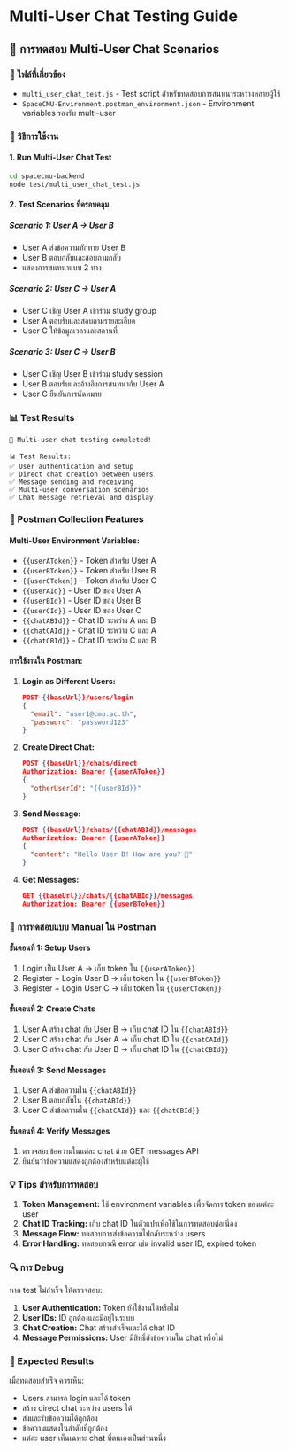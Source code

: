 # Multi-User Chat Testing Guide

## 🧪 การทดสอบ Multi-User Chat Scenarios

### 📁 ไฟล์ที่เกี่ยวข้อง

- `multi_user_chat_test.js` - Test script สำหรับทดสอบการสนทนาระหว่างหลายผู้ใช้
- `SpaceCMU-Environment.postman_environment.json` - Environment variables รองรับ multi-user

### 🚀 วิธีการใช้งาน

#### 1. Run Multi-User Chat Test

```bash
cd spacecmu-backend
node test/multi_user_chat_test.js
```

#### 2. Test Scenarios ที่ครอบคลุม

##### **Scenario 1: User A → User B**

- User A ส่งข้อความทักทาย User B
- User B ตอบกลับและสอบถามกลับ
- แสดงการสนทนาแบบ 2 ทาง

##### **Scenario 2: User C → User A**

- User C เชิญ User A เข้าร่วม study group
- User A ตอบรับและสอบถามรายละเอียด
- User C ให้ข้อมูลเวลาและสถานที่

##### **Scenario 3: User C → User B**

- User C เชิญ User B เข้าร่วม study session
- User B ตอบรับและอ้างอิงการสนทนากับ User A
- User C ยืนยันการนัดหมาย

### 📊 Test Results

```
🎉 Multi-user chat testing completed!

📊 Test Results:
✅ User authentication and setup
✅ Direct chat creation between users
✅ Message sending and receiving
✅ Multi-user conversation scenarios
✅ Chat message retrieval and display
```

### 🔧 Postman Collection Features

#### Multi-User Environment Variables:

- `{{userAToken}}` - Token สำหรับ User A
- `{{userBToken}}` - Token สำหรับ User B
- `{{userCToken}}` - Token สำหรับ User C
- `{{userAId}}` - User ID ของ User A
- `{{userBId}}` - User ID ของ User B
- `{{userCId}}` - User ID ของ User C
- `{{chatABId}}` - Chat ID ระหว่าง A และ B
- `{{chatCAId}}` - Chat ID ระหว่าง C และ A
- `{{chatCBId}}` - Chat ID ระหว่าง C และ B

#### การใช้งานใน Postman:

1. **Login as Different Users:**

   ```json
   POST {{baseUrl}}/users/login
   {
     "email": "user1@cmu.ac.th",
     "password": "password123"
   }
   ```

2. **Create Direct Chat:**

   ```json
   POST {{baseUrl}}/chats/direct
   Authorization: Bearer {{userAToken}}
   {
     "otherUserId": "{{userBId}}"
   }
   ```

3. **Send Message:**

   ```json
   POST {{baseUrl}}/chats/{{chatABId}}/messages
   Authorization: Bearer {{userAToken}}
   {
     "content": "Hello User B! How are you? 👋"
   }
   ```

4. **Get Messages:**
   ```json
   GET {{baseUrl}}/chats/{{chatABId}}/messages
   Authorization: Bearer {{userBToken}}
   ```

### 🎯 การทดสอบแบบ Manual ใน Postman

#### ขั้นตอนที่ 1: Setup Users

1. Login เป็น User A → เก็บ token ใน `{{userAToken}}`
2. Register + Login User B → เก็บ token ใน `{{userBToken}}`
3. Register + Login User C → เก็บ token ใน `{{userCToken}}`

#### ขั้นตอนที่ 2: Create Chats

1. User A สร้าง chat กับ User B → เก็บ chat ID ใน `{{chatABId}}`
2. User C สร้าง chat กับ User A → เก็บ chat ID ใน `{{chatCAId}}`
3. User C สร้าง chat กับ User B → เก็บ chat ID ใน `{{chatCBId}}`

#### ขั้นตอนที่ 3: Send Messages

1. User A ส่งข้อความใน `{{chatABId}}`
2. User B ตอบกลับใน `{{chatABId}}`
3. User C ส่งข้อความใน `{{chatCAId}}` และ `{{chatCBId}}`

#### ขั้นตอนที่ 4: Verify Messages

1. ตรวจสอบข้อความในแต่ละ chat ด้วย GET messages API
2. ยืนยันว่าข้อความแสดงถูกต้องสำหรับแต่ละผู้ใช้

### 💡 Tips สำหรับการทดสอบ

1. **Token Management:** ใช้ environment variables เพื่อจัดการ token ของแต่ละ user
2. **Chat ID Tracking:** เก็บ chat ID ในตัวแปรเพื่อใช้ในการทดสอบต่อเนื่อง
3. **Message Flow:** ทดสอบการส่งข้อความไปกลับระหว่าง users
4. **Error Handling:** ทดสอบกรณี error เช่น invalid user ID, expired token

### 🔍 การ Debug

หาก test ไม่สำเร็จ ให้ตรวจสอบ:

1. **User Authentication:** Token ยังใช้งานได้หรือไม่
2. **User IDs:** ID ถูกต้องและมีอยู่ในระบบ
3. **Chat Creation:** Chat สร้างสำเร็จและได้ chat ID
4. **Message Permissions:** User มีสิทธิ์ส่งข้อความใน chat หรือไม่

### 🎉 Expected Results

เมื่อทดสอบสำเร็จ ควรเห็น:

- Users สามารถ login และได้ token
- สร้าง direct chat ระหว่าง users ได้
- ส่งและรับข้อความได้ถูกต้อง
- ข้อความแสดงในลำดับที่ถูกต้อง
- แต่ละ user เห็นเฉพาะ chat ที่ตนเองเป็นส่วนหนึ่ง
